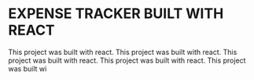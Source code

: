 # EXPENSE TRACKER BUILT WITH REACT

This project was built with react.
This project was built with react.
This project was built with react.
This project was built with react.
This project was built wi

